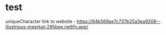 # test
uniqueCharacter
link to website - https://64b569ae7c737b25a3ea9206--illustrious-meerkat-295bee.netlify.app/
